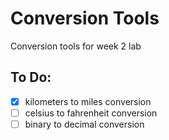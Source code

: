# Conversion Tools
Conversion tools for week 2 lab

## To Do:
- [x]  kilometers to miles conversion
- [ ] celsius to fahrenheit conversion
- [ ] binary to decimal conversion

